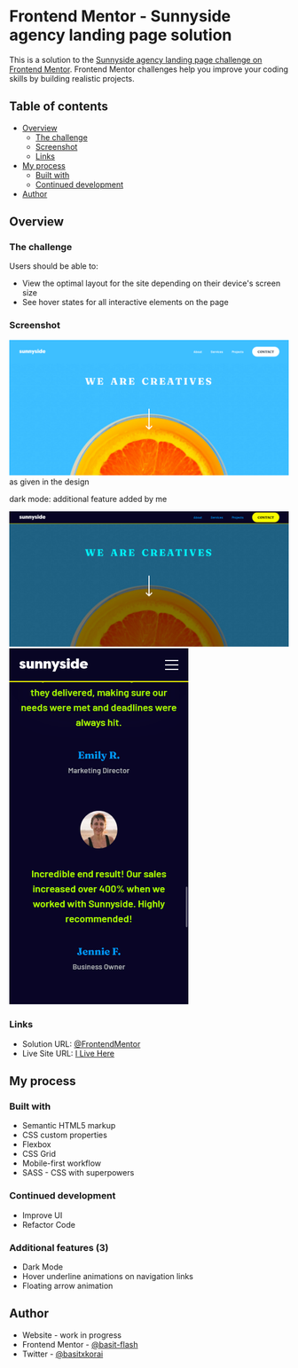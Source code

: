 # Frontend Mentor - Sunnyside agency landing page solution

This is a solution to the [Sunnyside agency landing page challenge on Frontend Mentor](https://www.frontendmentor.io/challenges/sunnyside-agency-landing-page-7yVs3B6ef). Frontend Mentor challenges help you improve your coding skills by building realistic projects.

## Table of contents

- [Overview](#overview)
  - [The challenge](#the-challenge)
  - [Screenshot](#screenshot)
  - [Links](#links)
- [My process](#my-process)
  - [Built with](#built-with)
  <!-- - [What I learned](#what-i-learned) -->
  - [Continued development](#continued-development)
  <!-- - [Useful resources](#useful-resources) -->
- [Author](#author)
<!-- - [Acknowledgments](#acknowledgments) -->

## Overview

### The challenge

Users should be able to:

- View the optimal layout for the site depending on their device's screen size
- See hover states for all interactive elements on the page

### Screenshot
![](./screenshots/screen-desktop-light.png)
as given in the design

dark mode: additional feature added by me

![](./screenshots/screen-desktop-dark.png)
![](./screenshots/screen-mobile-dark.png)

### Links

- Solution URL: [@FrontendMentor](https://www.frontendmentor.io/solutions/responsive-sunnyside-agency-landing-page-built-w-sass-NnDjFdqQlu)
- Live Site URL: [I Live Here](https://basitkorai.github.io/sunnyside-agency/)

## My process

### Built with

- Semantic HTML5 markup
- CSS custom properties
- Flexbox
- CSS Grid
- Mobile-first workflow
- SASS - CSS with superpowers

### Continued development
- Improve UI
- Refactor Code

### Additional features (3)
- Dark Mode
- Hover underline animations on navigation links
- Floating arrow animation

<!-- ### Useful resources

- [Example resource 1](https://www.example.com) - This helped me for XYZ reason. I really liked this pattern and will use it going forward.
- [Example resource 2](https://www.example.com) - This is an amazing article which helped me finally understand XYZ. I'd recommend it to anyone still learning this concept. -->

## Author

- Website - work in progress
- Frontend Mentor - [@basit-flash](https://www.frontendmentor.io/profile/basit-flash)
- Twitter - [@basitxkorai](https://twitter.com/basitxkorai)


<!-- ## Acknowledgments -->
